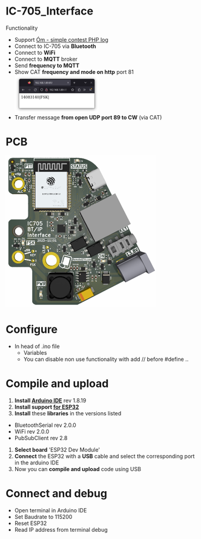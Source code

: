 # IC-705_Interface
Functionality
- Support [Óm - simple contest PHP log](https://github.com/ok1hra/Om)
- Connect to IC-705 via **Bluetooth**
- Connect to **WiFi**
- Connect to **MQTT** broker
- Send **frequency to MQTT**
- Show CAT **frequency and mode on http** port 81
  <img src="https://raw.githubusercontent.com/ok1hra/IC-705_Interface/main/http-cat.png" height="100">
- Transfer message **from open UDP port 89 to CW** (via CAT)

# PCB
<img src="https://raw.githubusercontent.com/ok1hra/IC-705_Interface/main/hw/IC-705-interface-01.png" height="400">

# Configure
- In head of .ino file
  - Variables
  - You can disable non use functionality with add // before #define ..

# Compile and upload
1.  **Install [Arduino IDE](https://www.arduino.cc/en/software)** rev 1.8.19
1.  **Install support [for ESP32](https://docs.espressif.com/projects/arduino-esp32/en/latest/installing.html)**
1.  **Install** these **libraries** in the versions listed
  * BluetoothSerial rev 2.0.0
  * WiFi rev 2.0.0
  * PubSubClient rev 2.8
1. **Select board** 'ESP32 Dev Module'
1. **Connect** the ESP32 with a **USB** cable and select the corresponding port in the arduino IDE
1. Now you can **compile and upload** code using USB

# Connect and debug
- Open terminal in Arduino IDE
- Set Baudrate to 115200
- Reset ESP32
- Read IP address from terminal debug
